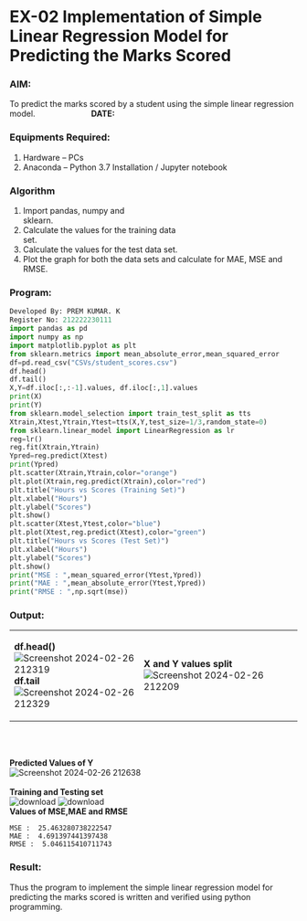 # EX-02 Implementation of Simple Linear Regression Model for Predicting the Marks Scored

### AIM:
To predict the marks scored by a student using the simple linear regression model.&emsp;&emsp;&emsp;&emsp;&emsp;&emsp;&emsp;**DATE:**

### Equipments Required:
1. Hardware – PCs
2. Anaconda – Python 3.7 Installation / Jupyter notebook

### Algorithm
1. Import pandas, numpy and sklearn.&emsp;&emsp;&emsp;&emsp;&emsp;&emsp;&emsp;&emsp;&emsp;&emsp;&emsp;&emsp;&emsp;&emsp;&emsp;&emsp;&emsp;&emsp;
2. Calculate the values for the training data set.&emsp;&emsp;&emsp;&emsp;&emsp;&emsp;&emsp;&emsp;&emsp;&emsp;&emsp;&emsp;&emsp;&emsp;
3. Calculate the values for the test data set.
4. Plot the graph for both the data sets and calculate for MAE, MSE and RMSE.

### Program:
```Python
Developed By: PREM KUMAR. K
Register No: 212222230111
import pandas as pd
import numpy as np
import matplotlib.pyplot as plt
from sklearn.metrics import mean_absolute_error,mean_squared_error
df=pd.read_csv("CSVs/student_scores.csv")
df.head()
df.tail()
X,Y=df.iloc[:,:-1].values, df.iloc[:,1].values
print(X)
print(Y)
from sklearn.model_selection import train_test_split as tts
Xtrain,Xtest,Ytrain,Ytest=tts(X,Y,test_size=1/3,random_state=0)
from sklearn.linear_model import LinearRegression as lr
reg=lr()
reg.fit(Xtrain,Ytrain)
Ypred=reg.predict(Xtest)
print(Ypred)
plt.scatter(Xtrain,Ytrain,color="orange")
plt.plot(Xtrain,reg.predict(Xtrain),color="red")
plt.title("Hours vs Scores (Training Set)")
plt.xlabel("Hours")
plt.ylabel("Scores")
plt.show()
plt.scatter(Xtest,Ytest,color="blue")
plt.plot(Xtest,reg.predict(Xtest),color="green")
plt.title("Hours vs Scores (Test Set)")
plt.xlabel("Hours")
plt.ylabel("Scores")
plt.show()
print("MSE : ",mean_squared_error(Ytest,Ypred))
print("MAE : ",mean_absolute_error(Ytest,Ypred))
print("RMSE : ",np.sqrt(mse))
```
### Output:
<table>
<tr>
<td width=45%>

**df.head()** <br>
![Screenshot 2024-02-26 212319](https://github.com/ROHITJAIND/EX-02-SimpleLinearRegressionModel-for-Predicting-the-Marks-Scored/assets/118707073/2d1ff80d-8215-440b-806c-658ab5b149f1)<br>
**df.tail** <br>
![Screenshot 2024-02-26 212329](https://github.com/ROHITJAIND/EX-02-SimpleLinearRegressionModel-for-Predicting-the-Marks-Scored/assets/118707073/93f89060-3a29-4fb2-99a5-bef6a9f6db53)
</td> 
<td>

**X and Y values split** <br>
 ![Screenshot 2024-02-26 212209](https://github.com/ROHITJAIND/EX-02-SimpleLinearRegressionModel-for-Predicting-the-Marks-Scored/assets/118707073/5b488f39-2123-4a5c-9708-9bcc33d2d82e)
</td>
</tr> 
</table>
<br>
<br>

**Predicted Values of Y**<br>
![Screenshot 2024-02-26 212638](https://github.com/ROHITJAIND/EX-02-SimpleLinearRegressionModel-for-Predicting-the-Marks-Scored/assets/118707073/e2be81a2-00bc-4298-bfbc-0de77e45b642)
<br>
<br>
**Training and Testing set**<br>
![download](https://github.com/ROHITJAIND/EX-02-SimpleLinearRegressionModel-for-Predicting-the-Marks-Scored/assets/118707073/bc3fc02b-c6b0-40b6-b185-fdfca4659cef)
![download](https://github.com/ROHITJAIND/EX-02-SimpleLinearRegressionModel-for-Predicting-the-Marks-Scored/assets/118707073/ae6dc783-4089-4850-a959-eb8d4bf14dc6)
<br>
**Values of MSE,MAE and RMSE**<br>
```
MSE :  25.463280738222547
MAE :  4.691397441397438
RMSE :  5.046115410711743
```


### Result:
Thus the program to implement the simple linear regression model for predicting the marks scored is written and verified using python programming.
